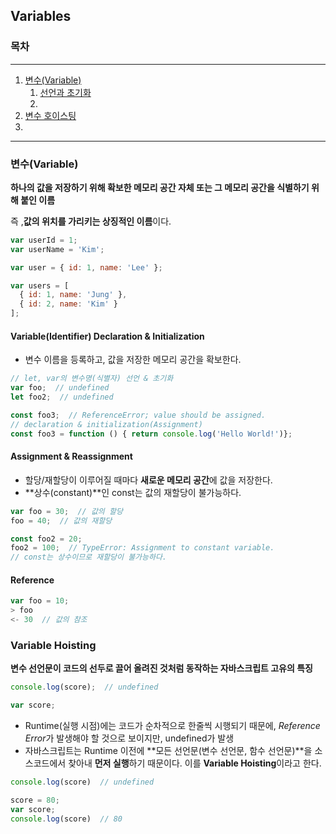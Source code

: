 ## Variables

### 목차

---

1. [변수(Variable)](#변수(Variable))
   1. [선언과 초기화](#Variable(Identifier)-Declaration-&-Initialization)
   2. 
2. [변수 호이스팅](#Variable-Hoisting)
3. 

---

### 변수(Variable)

**하나의 값을 저장하기 위해 확보한 메모리 공간 자체 또는 그 메모리 공간을 식별하기 위해 붙인 이름**

즉 ,**값의 위치를 가리키는 상징적인 이름**이다.

```javascript
var userId = 1;
var userName = 'Kim';

var user = { id: 1, name: 'Lee' };

var users = [
  { id: 1, name: 'Jung' },
  { id: 2, name: 'Kim' }
];
```

#### Variable(Identifier) Declaration & Initialization

- 변수 이름을 등록하고, 값을 저장한 메모리 공간을 확보한다.

```javascript
// let, var의 변수명(식별자) 선언 & 초기화
var foo;  // undefined
let foo2;  // undefined

const foo3;  // ReferenceError; value should be assigned.
// declaration & initialization(Assignment)
const foo3 = function () { return console.log('Hello World!')};
```

#### Assignment & Reassignment

- 할당/재할당이 이루어질 때마다 **새로운 메모리 공간**에 값을 저장한다.
- **상수(constant)**인 const는 값의 재할당이 불가능하다.

```javascript
var foo = 30;  // 값의 할당
foo = 40;  // 값의 재할당

const foo2 = 20;
foo2 = 100;  // TypeError: Assignment to constant variable.
// const는 상수이므로 재할당이 불가능하다.
```

#### Reference

```javascript
var foo = 10;
> foo
<- 30  // 값의 참조
```



### Variable Hoisting

**변수 선언문이 코드의 선두로 끌어 올려진 것처럼 동작하는 자바스크립트 고유의 특징**

```javascript
console.log(score);  // undefined

var score;
```

- Runtime(실행 시점)에는 코드가 순차적으로 한줄씩 시행되기 때문에, *Reference Error*가 발생해야 할 것으로 보이지만, undefined가 발생
- 자바스크립트는 Runtime 이전에 **모든 선언문(변수 선언문, 함수 선언문)**을 소스코드에서 찾아내 **먼저 실행**하기 때문이다. 이를 **Variable Hoisting**이라고 한다.

```javascript
console.log(score)  // undefined

score = 80;
var score;
console.log(score)  // 80
```

